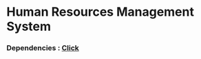 # Human Resources Management System

### Dependencies : <a href="https://github.com/gorkemblm/HRMS/network/dependencies" target = "_blank">Click</a>
